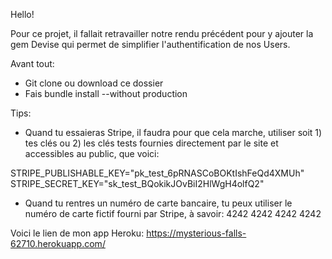 Hello!

Pour ce projet, il fallait retravailler notre rendu précédent pour y ajouter la gem Devise qui permet de simplifier l'authentification de nos Users.

Avant tout:
- Git clone ou download ce dossier
- Fais bundle install --without production

Tips: 
- Quand tu essaieras Stripe, il faudra pour que cela marche, utiliser soit 1) tes clés ou 2) les clés tests fournies directement par le site et accessibles au public, que voici:

STRIPE_PUBLISHABLE_KEY="pk_test_6pRNASCoBOKtIshFeQd4XMUh"
STRIPE_SECRET_KEY="sk_test_BQokikJOvBiI2HlWgH4olfQ2"

- Quand tu rentres un numéro de carte bancaire, tu peux utiliser le numéro de carte fictif fourni par Stripe, à savoir:
4242 4242 4242 4242

Voici le lien de mon app Heroku: https://mysterious-falls-62710.herokuapp.com/
